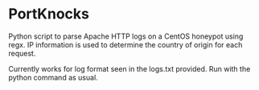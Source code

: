 # PortKnocks
Python script to parse Apache HTTP logs on a CentOS honeypot using regx. IP information is used to determine the country of origin for each request.

Currently works for log format seen in the logs.txt provided. Run with the python command as usual.
